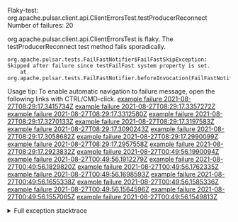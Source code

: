         
Flaky-test: org.apache.pulsar.client.api.ClientErrorsTest.testProducerReconnect
Number of failures: 20

org.apache.pulsar.client.api.ClientErrorsTest is flaky. The testProducerReconnect test method fails sporadically.

```
org.apache.pulsar.tests.FailFastNotifier$FailFastSkipException: Skipped after failure since testFailFast system property is set.
	at org.apache.pulsar.tests.FailFastNotifier.beforeInvocation(FailFastNotifier.java:88)

```

Usage tip: To enable automatic navigation to failure message, open the following links with CTRL/CMD-click.
[example failure 2021-08-27T08:29:17.3415734Z](https://github.com/apache/pulsar/runs/3441181143?check_suite_focus=true#step:9:1388)
[example failure 2021-08-27T08:29:17.3357272Z](https://github.com/apache/pulsar/runs/3441181143?check_suite_focus=true#step:9:1384)
[example failure 2021-08-27T08:29:17.3312580Z](https://github.com/apache/pulsar/runs/3441181143?check_suite_focus=true#step:9:1380)
[example failure 2021-08-27T08:29:17.3270133Z](https://github.com/apache/pulsar/runs/3441181143?check_suite_focus=true#step:9:1376)
[example failure 2021-08-27T08:29:17.3197583Z](https://github.com/apache/pulsar/runs/3441181143?check_suite_focus=true#step:9:1372)
[example failure 2021-08-27T08:29:17.3090243Z](https://github.com/apache/pulsar/runs/3441181143?check_suite_focus=true#step:9:1368)
[example failure 2021-08-27T08:29:17.3058682Z](https://github.com/apache/pulsar/runs/3441181143?check_suite_focus=true#step:9:1364)
[example failure 2021-08-27T08:29:17.2990099Z](https://github.com/apache/pulsar/runs/3441181143?check_suite_focus=true#step:9:1360)
[example failure 2021-08-27T08:29:17.2957558Z](https://github.com/apache/pulsar/runs/3441181143?check_suite_focus=true#step:9:1356)
[example failure 2021-08-27T08:29:17.2923832Z](https://github.com/apache/pulsar/runs/3441181143?check_suite_focus=true#step:9:1352)
[example failure 2021-08-27T00:49:56.1990094Z](https://github.com/apache/pulsar/runs/3438608157?check_suite_focus=true#step:9:1384)
[example failure 2021-08-27T00:49:56.1912279Z](https://github.com/apache/pulsar/runs/3438608157?check_suite_focus=true#step:9:1380)
[example failure 2021-08-27T00:49:56.1829820Z](https://github.com/apache/pulsar/runs/3438608157?check_suite_focus=true#step:9:1376)
[example failure 2021-08-27T00:49:56.1762335Z](https://github.com/apache/pulsar/runs/3438608157?check_suite_focus=true#step:9:1372)
[example failure 2021-08-27T00:49:56.1698593Z](https://github.com/apache/pulsar/runs/3438608157?check_suite_focus=true#step:9:1368)
[example failure 2021-08-27T00:49:56.1655338Z](https://github.com/apache/pulsar/runs/3438608157?check_suite_focus=true#step:9:1364)
[example failure 2021-08-27T00:49:56.1585336Z](https://github.com/apache/pulsar/runs/3438608157?check_suite_focus=true#step:9:1360)
[example failure 2021-08-27T00:49:56.1564596Z](https://github.com/apache/pulsar/runs/3438608157?check_suite_focus=true#step:9:1356)
[example failure 2021-08-27T00:49:56.1557065Z](https://github.com/apache/pulsar/runs/3438608157?check_suite_focus=true#step:9:1352)
[example failure 2021-08-27T00:49:56.1549813Z](https://github.com/apache/pulsar/runs/3438608157?check_suite_focus=true#step:9:1348)


<details>
<summary>Full exception stacktrace</summary>
<code><pre>
org.apache.pulsar.tests.FailFastNotifier$FailFastSkipException: Skipped after failure since testFailFast system property is set.
	at org.apache.pulsar.tests.FailFastNotifier.beforeInvocation(FailFastNotifier.java:88)

</pre></code>
</details>

